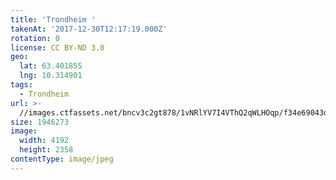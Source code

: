 ```yaml
---
title: 'Trondheim '
takenAt: '2017-12-30T12:17:19.000Z'
rotation: 0
license: CC BY-ND 3.0
geo:
  lat: 63.401855
  lng: 10.314901
tags:
  - Trondheim
url: >-
  //images.ctfassets.net/bncv3c2gt878/1vNRlYV7I4VThQ2qWLHOqp/f34e69043d23e0ec8e47c78d2ea3041a/trondheim_38680240284_o
size: 1946273
image:
  width: 4192
  height: 2358
contentType: image/jpeg
---
```


